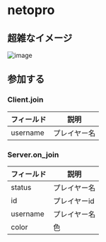 # netopro

## 超雑なイメージ
![image](https://user-images.githubusercontent.com/12966452/33600099-9952c87e-d9eb-11e7-9cf1-ef31648aba9d.png)

## 参加する
### Client.join
| フィールド    | 説明     |
|----------|--------|
| username | プレイヤー名 |

### Server.on_join
| フィールド    | 説明      |
|----------|---------|
| status   | プレイヤー名  |
| id       | プレイヤーid |
| username | プレイヤー名  |
| color    | 色       |
